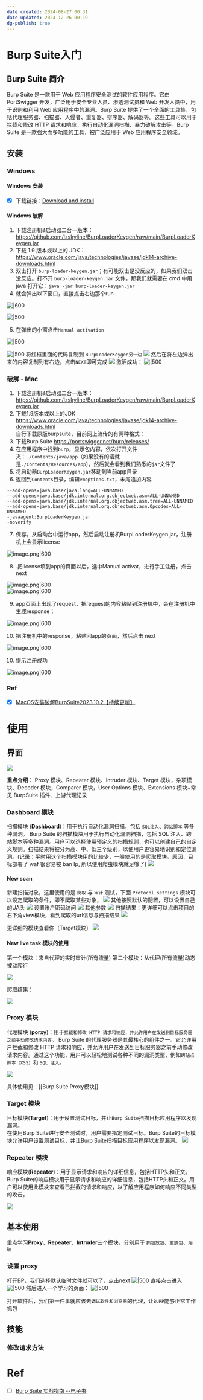 ```yaml
---
date created: 2024-08-27 00:31
date updated: 2024-12-26 00:19
dg-publish: true
---
```


# Burp Suite入门

## Burp Suite 简介

Burp Suite 是一款用于 Web 应用程序安全测试的软件应用程序。它由 PortSwigger 开发，广泛用于安全专业人员、渗透测试员和 Web 开发人员中，用于识别和利用 Web 应用程序中的漏洞。Burp Suite 提供了一个全面的工具集，包括代理服务器、扫描器、入侵者、重复器、排序器、解码器等。这些工具可以用于拦截和修改 HTTP 请求和响应，执行自动化漏洞扫描、暴力破解攻击等。Burp Suite 是一款强大而多功能的工具，被广泛应用于 Web 应用程序安全领域。

## 安装

### Windows

#### Windows 安装

- [x] 下载链接：[Download and install](https://portswigger.net/burp/documentation/desktop/getting-started/download-and-install)

#### Windows 破解

1. 下载注册机&启动器二合一版本：<https://github.com/lzskyline/BurpLoaderKeygen/raw/main/BurpLoaderKeygen.jar>
2. 下载 1.9 版本或以上的 JDK：<https://www.oracle.com/java/technologies/javase/jdk14-archive-downloads.html>
3. 双击打开 `burp-loader-keygen.jar`；有可能双击是没反应的，如果我们双击没反应。打不开 `burp-loader-keygen.jar` 文件，那我们就需要在 cmd 中用 java 打开它：`java -jar burp-loader-keygen.jar`
4. 就会弹出以下窗口，直接点击右边那个run

![|600](https://raw.githubusercontent.com/hacket/ObsidianOSS/master/obsidian202408270051546.png)

![|500](https://raw.githubusercontent.com/hacket/ObsidianOSS/master/obsidian202408270052208.png)

5. 在弹出的小窗点击`Manual activation`

![|500](https://raw.githubusercontent.com/hacket/ObsidianOSS/master/obsidian202408270053785.png)

![|500](https://raw.githubusercontent.com/hacket/ObsidianOSS/master/obsidian202408270053235.png)
将红框里面的代码复制到 `BurpLoaderKeygen另一边`
![](https://raw.githubusercontent.com/hacket/ObsidianOSS/master/obsidian202408270054924.png)
然后在将左边弹出来的内容复制到有右边，点击`NEXT`即可完成
![](https://raw.githubusercontent.com/hacket/ObsidianOSS/master/obsidian202408270056333.png)
激活成功：
![|500](https://raw.githubusercontent.com/hacket/ObsidianOSS/master/obsidian202408270055713.png)

### 破解 - Mac

1. 下载注册机&启动器二合一版本：<br><https://github.com/lzskyline/BurpLoaderKeygen/raw/main/BurpLoaderKeygen.jar>
2. 下载1.9版本或以上的JDK<br><https://www.oracle.com/java/technologies/javase/jdk14-archive-downloads.html><br>自行下载原版burpsuite，目前网上流传的有两种格式：
3. 下载Burp Suite <https://portswigger.net/burp/releases/>
4. 在应用程序中找到`burp`，显示包内容，依次打开文件夹：`./Contents/java/app`（如果没有的话就是`./Contents/Resources/app`），然后就会看到我们熟悉的`jar`文件了
5. 将启动器`BurpLoaderKeygen.jar`移动到当前app目录
6. 返回到`Contents`目录，编辑`vmoptions.txt`，末尾追加内容

```
--add-opens=java.base/java.lang=ALL-UNNAMED
--add-opens=java.base/jdk.internal.org.objectweb.asm=ALL-UNNAMED
--add-opens=java.base/jdk.internal.org.objectweb.asm.tree=ALL-UNNAMED
--add-opens=java.base/jdk.internal.org.objectweb.asm.Opcodes=ALL-UNNAMED
-javaagent:BurpLoaderKeygen.jar
-noverify
```

7. 保存，从启动台中运行app，然后启动注册机BurpLoaderKeygen.jar，注册机上会显示license

![image.png|600](https://cdn.nlark.com/yuque/0/2023/png/694278/1703052042438-b2d19251-263c-4507-8785-ec61db530995.png#averageHue=%23ededed&clientId=ufd806808-f4c1-4&from=paste&height=253&id=uf524487c&originHeight=1000&originWidth=1600&originalType=binary&ratio=2&rotation=0&showTitle=false&size=197466&status=done&style=none&taskId=u03dee636-ec00-479c-8e8d-82a1717c943&title=&width=405)

8. .把license填到app的页面以后，选中Manual activat，进行手工注册，点击next

![image.png|600](https://cdn.nlark.com/yuque/0/2023/png/694278/1703052086198-f6e9afb6-7425-441c-9ac4-38a015b81fcf.png#averageHue=%23e5e4e3&clientId=ufd806808-f4c1-4&from=paste&height=386&id=ua719eef0&originHeight=946&originWidth=1126&originalType=binary&ratio=2&rotation=0&showTitle=false&size=227189&status=done&style=none&taskId=ufeae1db7-e4b2-4e0d-a2ee-b2abe0cc594&title=&width=459)<br>![image.png|600](https://cdn.nlark.com/yuque/0/2023/png/694278/1703052106811-c068358c-09e8-4836-b29e-4b12866f29eb.png#averageHue=%23d4d3d2&clientId=ufd806808-f4c1-4&from=paste&height=409&id=u79ae92f4&originHeight=1018&originWidth=1198&originalType=binary&ratio=2&rotation=0&showTitle=false&size=107121&status=done&style=none&taskId=u2f14c24f-98b5-48c7-a53d-ca5269e3937&title=&width=481)

9. app页面上出现了request，把request的内容粘贴到注册机中，会在注册机中生成response；

![image.png|600](https://cdn.nlark.com/yuque/0/2023/png/694278/1703052304755-26ed9e2c-e922-433a-925a-cd1b9057c691.png#averageHue=%23d9d8d8&clientId=ufd806808-f4c1-4&from=paste&height=294&id=u4bd406ae&originHeight=1000&originWidth=1600&originalType=binary&ratio=2&rotation=0&showTitle=false&size=390668&status=done&style=none&taskId=u90637235-e127-4c58-ab0c-d3d9f940a8f&title=&width=471)

10. 把注册机中的response，粘贴回app的页面，然后点击 next

![image.png|600](https://cdn.nlark.com/yuque/0/2023/png/694278/1703052244098-d61d1db1-a426-42ce-9e77-ac9909fd913b.png#averageHue=%23ccc9c9&clientId=ufd806808-f4c1-4&from=paste&height=408&id=uca1056f0&originHeight=1018&originWidth=1198&originalType=binary&ratio=2&rotation=0&showTitle=false&size=175214&status=done&style=none&taskId=u9d100cc8-a6b7-449f-af50-a31e85fc456&title=&width=480)

10. 提示注册成功

![image.png|600](https://cdn.nlark.com/yuque/0/2023/png/694278/1703052331970-b637c5d0-40f1-4441-9e13-be1a9cfdf5c3.png#averageHue=%23f9f8f7&clientId=ufd806808-f4c1-4&from=paste&height=402&id=u9976583a&originHeight=946&originWidth=1126&originalType=binary&ratio=2&rotation=0&showTitle=false&size=50324&status=done&style=none&taskId=u3b4093b6-49ca-4bd9-81bf-b208cc06710&title=&width=478)

### Ref

- [x] [MacOS安装破解BurpSuite2023.10.2【持续更新】](https://www.lzskyline.com/index.php/archives/121/)

# 使用

## 界面

![](https://raw.githubusercontent.com/hacket/ObsidianOSS/master/obsidian202408270111286.png)

**重点介绍：** Proxy 模块、Repeater 模块、Intruder 模块、Target 模块，杂项模块、Decoder 模块，Comparer 模块，User Options 模块、Extensions 模块+常见 BurpSuite 插件、上游代理记录

### Dashboard 模块

扫描模块 (**Dashboard**)：用于执行自动化漏洞扫描，包括 `SQL注入`、`跨站脚本` 等多种漏洞。
Burp Suite 的扫描模块用于执行自动化漏洞扫描，包括 SQL 注入、跨站脚本等多种漏洞。用户可以选择使用预定义的扫描规则，也可以创建自己的自定义规则。扫描结果将被分为高、中、低三个级别，以便用户更容易地识别和定位漏洞。(记录：平时用这个扫描模块用的比较少，一般使用的是爬取模块。原因，目标部署了 waf 很容易被 ban Ip, 所以使用爬虫模块就足够了)
![](https://raw.githubusercontent.com/hacket/ObsidianOSS/master/obsidian202408270120179.png)

#### New scan

新建扫描对象，这里使用的是 `爬取` 与 `审计` 测试，下面 `Protocol settings` 模块可以设定爬取的条件，即不爬取某些对象，
![](https://raw.githubusercontent.com/hacket/ObsidianOSS/master/obsidian202408270124177.png)
其他按照默认的配置，可以设置自己的UA头
![](https://raw.githubusercontent.com/hacket/ObsidianOSS/master/obsidian202408270124893.png)
设置账户密码访问
![](https://raw.githubusercontent.com/hacket/ObsidianOSS/master/obsidian202408270124299.png)
其他参数
![](https://raw.githubusercontent.com/hacket/ObsidianOSS/master/obsidian202408270125414.png)
扫描结果：更详细可以点击项目的右下角view模块，看到爬取的url信息与扫描结果
![](https://raw.githubusercontent.com/hacket/ObsidianOSS/master/obsidian202408270128979.png)

更详细的模块查看你（Target模块）
![](https://raw.githubusercontent.com/hacket/ObsidianOSS/master/obsidian202408270128770.png)

#### New live task 模块的使用

第一个模块：来自代理的实时审计(所有流量)
第二个模块：从代理(所有流量)动态被动爬行

![](https://raw.githubusercontent.com/hacket/ObsidianOSS/master/obsidian202408270130664.png)

爬取结果：

![](https://raw.githubusercontent.com/hacket/ObsidianOSS/master/obsidian202408270131703.png)

### Proxy 模块

代理模块 (**porxy**)：用于`拦截和修改 HTTP 请求和响应，并允许用户在发送到目标服务器之前手动修改请求内容`。
Burp Suite 的代理服务器是其最核心的组件之一。它允许用户拦截和修改 HTTP 请求和响应，并允许用户在发送到目标服务器之前手动修改请求内容。通过这个功能，用户可以轻松地测试各种不同的漏洞类型，例如`跨站点脚本（XSS）`和 `SQL 注入`。

![](https://raw.githubusercontent.com/hacket/ObsidianOSS/master/obsidian202408270117567.png)

具体使用见：[[Burp Suite Proxy模块]]

### Target 模块

目标模块(**Target**)：用于设置测试目标，并让`Burp Suite`扫描目标应用程序以发现漏洞。\
在使用Burp Suite进行安全测试时，用户需要指定测试目标。Burp Suite的目标模块允许用户设置测试目标，并让Burp Suite扫描目标应用程序以发现漏洞。
![](https://raw.githubusercontent.com/hacket/ObsidianOSS/master/obsidian202408270117923.png)

### Repeater 模块

响应模块(**Repeater**)：用于显示请求和响应的详细信息，包括HTTP头和正文。\
Burp Suite的响应模块用于显示请求和响应的详细信息，包括HTTP头和正文。用户可以使用此模块来查看已拦截的请求和响应，以了解应用程序如何响应不同类型的攻击。

![](https://raw.githubusercontent.com/hacket/ObsidianOSS/master/obsidian202408270120173.png)

## 基本使用

重点学习**Proxy**、**Repeater**、**Intruder**三个模块，分别用于 `抓包放包`、`重放包`、`爆破`

### 设置 proxy

打开BP，我们选择默认临时文件就可以了，点击next
![|500](https://raw.githubusercontent.com/hacket/ObsidianOSS/master/obsidian202408270101010.png)
直接点击进入
![|500](https://raw.githubusercontent.com/hacket/ObsidianOSS/master/obsidian202408270101863.png)
然后进入一个学习的页面：
![|500](https://raw.githubusercontent.com/hacket/ObsidianOSS/master/obsidian202408270102581.png)

打开软件后，我们第一件事就应该去`调试软件和浏览器`的代理，让`BURP`能够正常工作抓包

## 技能

### 修改请求方法

# Ref

- [ ] [Burp Suite 实战指南 --电子书](https://t0data.gitbooks.io/burpsuite/content/)
